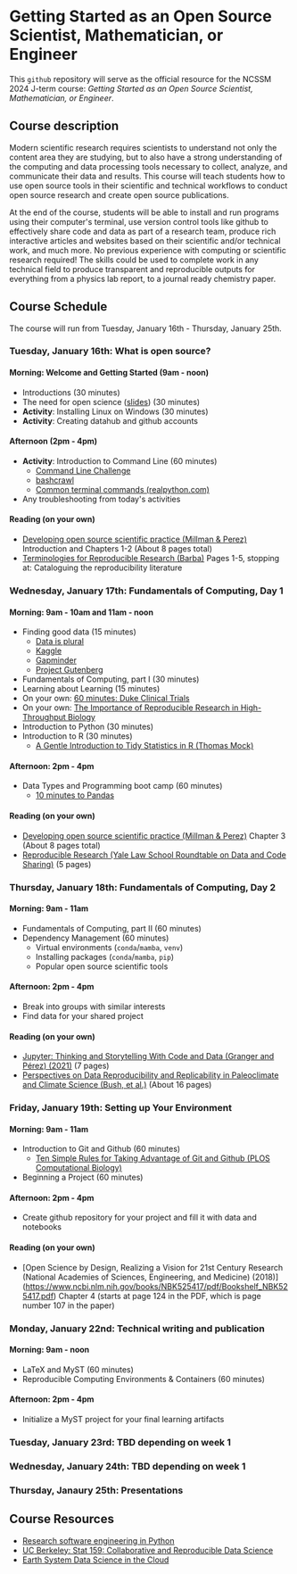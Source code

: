 # Getting Started as an Open Source Scientist, Mathematician, or Engineer

This `github` repository will serve as the official resource for the NCSSM 2024 J-term course: *Getting Started as an Open Source Scientist, Mathematician, or Engineer*.

## Course description
Modern scientific research requires scientists to understand not only the content area they are studying, but to also have a strong understanding of the computing and data processing tools necessary to collect, analyze, and communicate their data and results. This course will teach students how to use open source tools in their scientific and technical workflows to conduct open source research and create open source publications.

At the end of the course, students will be able to install and run programs using their computer's terminal, use version control tools like github to effectively share code and data as part of a research team, produce rich interactive articles and websites based on their scientific and/or technical work, and much more. No previous experience with computing or scientific research required! The skills could be used to complete work in any technical field to produce transparent and reproducible outputs for everything from a physics lab report, to a journal ready chemistry paper. 

## Course Schedule
The course will run from Tuesday, January 16th - Thursday, January 25th.

### Tuesday, January 16th: What is open source?

#### Morning: Welcome and Getting Started (9am - noon)
* Introductions (30 minutes)
* The need for open science ([slides](https://docs.google.com/presentation/d/1NzRybc7jhYV9KMoZM95LAieRbF_vXwBPM4LE_I2BVkA/edit?usp=sharing)) (30 minutes)
* **Activity**: Installing Linux on Windows (30 minutes)
* **Activity**: Creating datahub and github accounts

#### Afternoon (2pm - 4pm)
* **Activity**: Introduction to Command Line (60 minutes)
    * [Command Line Challenge](https://cmdchallenge.com)
    * [bashcrawl](https://gitlab.com/slackermedia/bashcrawl)
    * [Common terminal commands (realpython.com)](https://realpython.com/terminal-commands/#learn-basic-terminal-commands)
* Any troubleshooting from today's activities

#### Reading (on your own)
* [Developing open source scientific practice (Millman & Perez)](https://berkeley-stat159-f17.github.io/stat159-f17/_static/ref/millman-perez.pdf) Introduction and Chapters 1-2 (About 8 pages total)
* [Terminologies for Reproducible Research (Barba)](https://arxiv.org/pdf/1802.03311.pdf) Pages 1-5, stopping at: Cataloguing the reproducibility literature

### Wednesday, January 17th: Fundamentals of Computing, Day 1

#### Morning: 9am - 10am and 11am - noon
* Finding good data (15 minutes)
    * [Data is plural](https://www.data-is-plural.com/)
    * [Kaggle](https://www.kaggle.com)
    * [Gapminder](https://www.gapminder.org/)
    * [Project Gutenberg](https://www.gutenberg.org/)
* Fundamentals of Computing, part I (30 minutes)
* Learning about Learning (15 minutes)
* On your own: [60 minutes: Duke Clinical Trials](https://www.youtube.com/watch?v=W5sZTNPMQRM)
* On your own: [The Importance of Reproducible Research in High-Throughput Biology](https://www.youtube.com/watch?v=8QJfNS7XXwA)
* Introduction to Python (30 minutes)
* Introduction to R (30 minutes)
   * [A Gentle Introduction to Tidy Statistics in R (Thomas Mock)](https://posit.co/resources/videos/a-gentle-introduction-to-tidy-statistics-in-r/)

#### Afternoon: 2pm - 4pm
* Data Types and Programming boot camp (60 minutes)
  *  [10 minutes to Pandas](https://pandas.pydata.org/docs/user_guide/10min.html#merge)

#### Reading (on your own)
* [Developing open source scientific practice (Millman & Perez)](https://berkeley-stat159-f17.github.io/stat159-f17/_static/ref/millman-perez.pdf) Chapter 3 (About 8 pages total)
* [Reproducible Research (Yale Law School Roundtable on Data and Code Sharing)](https://ieeexplore.ieee.org/stamp/stamp.jsp?tp=&arnumber=5562471) (5 pages)

### Thursday, January 18th: Fundamentals of Computing, Day 2

#### Morning: 9am - 11am
* Fundamentals of Computing, part II (60 minutes)
* Dependency Management (60 minutes)
    * Virtual environments (`conda`/`mamba`, `venv`)
    * Installing packages (`conda`/`mamba`, `pip`)
    * Popular open source scientific tools

#### Afternoon: 2pm - 4pm
* Break into groups with similar interests
* Find data for your shared project

#### Reading (on your own)
* [Jupyter: Thinking and Storytelling With Code and Data (Granger and Pérez) (2021)](https://ieeexplore.ieee.org/stamp/stamp.jsp?tp=&arnumber=9387490) (7 pages)
* [Perspectives on Data Reproducibility and Replicability in Paleoclimate and Climate Science (Bush, et al.)](https://hdsr.mitpress.mit.edu/pub/dijwtzza/release/1) (About 16 pages)

### Friday, January 19th: Setting up Your Environment

#### Morning: 9am - 11am
* Introduction to Git and Github (60 minutes)
    * [Ten Simple Rules for Taking Advantage of Git and Github (PLOS Computational Biology)](https://journals.plos.org/ploscompbiol/article?id=10.1371/journal.pcbi.1004947)
* Beginning a Project (60 minutes)

#### Afternoon: 2pm - 4pm
* Create github repository for your project and fill it with data and notebooks

#### Reading (on your own)
* [Open Science by Design, Realizing a Vision for 21st Century Research (National Academies of Sciences, Engineering, and Medicine) (2018)] (https://www.ncbi.nlm.nih.gov/books/NBK525417/pdf/Bookshelf_NBK525417.pdf) Chapter 4 (starts at page 124 in the PDF, which is page number 107 in the paper)

### Monday, January 22nd: Technical writing and publication

#### Morning: 9am - noon
* LaTeX and MyST (60 minutes)
* Reproducible Computing Environments & Containers (60 minutes)

#### Afternoon: 2pm - 4pm
* Initialize a MyST project for your final learning artifacts

### Tuesday, January 23rd: TBD depending on week 1

### Wednesday, January 24th: TBD depending on week 1

### Thursday, Janaury 25th: Presentations

## Course Resources
* [Research software engineering in Python](https://merely-useful.tech/py-rse/getting-started.html)
* [UC Berkeley: Stat 159: Collaborative and Reproducible Data Science](https://ucb-stat-159-s22.github.io/site/overview.html)
* [Earth System Data Science in the Cloud](http://ncics-earth-system-data-science-b4e01a0.s3-website-us-east-1.amazonaws.com/module_0/overview/)
